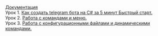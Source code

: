 [Документация](https://prethink.gitbook.io/prtelegrambot)    
Урок 1. [Как создать telegram бота на C# за 5 минут  Быстрый старт.](https://youtu.be/9orn55CWXXw)      
Урок 2. [Работа с командами и меню.](https://youtu.be/WF4KOCx_RB4)      
Урок 3. [Работа с конфигурационными файлами и динамическими командами.](https://youtu.be/eebEUvEOaho)      
